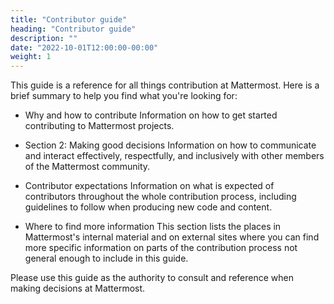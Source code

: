 ```yaml
---
title: "Contributor guide"
heading: "Contributor guide"
description: ""
date: "2022-10-01T12:00:00-00:00"
weight: 1
---
```


This guide is a reference for all things contribution at Mattermost. Here is a brief summary to help you find what you're looking for:

- Why and how to contribute
	Information on how to get started contributing to Mattermost projects.

- Section 2: Making good decisions
	Information on how to communicate and interact effectively, respectfully, and inclusively with other members of the Mattermost community.

- Contributor expectations
	Information on what is expected of contributors throughout the whole contribution process, including guidelines to follow when producing new code and content.

- Where to find more information
	This section lists the places in Mattermost's internal material and on external sites where you can find more specific information on parts of the contribution process not general enough to include in this guide.

Please use this guide as the authority to consult and reference when making decisions at Mattermost.
